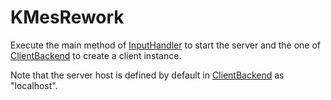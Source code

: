 # KMesRework

Execute the main method of [InputHandler](src/main/java/ServerSide/InputHandler.java) to start the server and the one of [ClientBackend](src/main/java/clientside/ClientBackend.java) to create a client instance.

Note that the server host is defined by default in [ClientBackend](src/main/java/clientside/ClientBackend.java) as "localhost".
